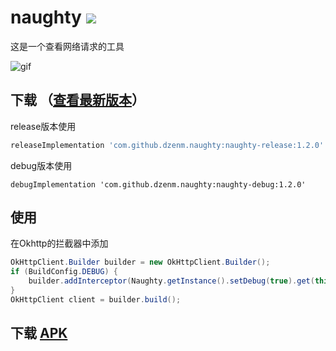 # naughty [![](https://jitpack.io/v/dzenm/naughty.svg)](https://jitpack.io/#dzenm/naughty)

这是一个查看网络请求的工具

![gif](https://github.com/dzenm/naughty/blob/master/pic/pic.gif)

## 下载 （[查看最新版本](https://github.com/dzenm/naughty/releases/latest)）

release版本使用
```groovy
releaseImplementation 'com.github.dzenm.naughty:naughty-release:1.2.0'
```
debug版本使用
```
debugImplementation 'com.github.dzenm.naughty:naughty-debug:1.2.0'
```

## 使用
在Okhttp的拦截器中添加
```java
OkHttpClient.Builder builder = new OkHttpClient.Builder();
if (BuildConfig.DEBUG) {
    builder.addInterceptor(Naughty.getInstance().setDebug(true).get(this));
}
OkHttpClient client = builder.build();
```

## 下载 [APK](https://github-production-release-asset-2e65be.s3.amazonaws.com/280431540/54253700-c9da-11ea-98d7-647782a9db74?X-Amz-Algorithm=AWS4-HMAC-SHA256&X-Amz-Credential=AKIAIWNJYAX4CSVEH53A%2F20200719%2Fus-east-1%2Fs3%2Faws4_request&X-Amz-Date=20200719T081037Z&X-Amz-Expires=300&X-Amz-Signature=35ee69fffcbfb483c6b258c63138dfadc54fb9ae55c9e765249467a52b6c2baf&X-Amz-SignedHeaders=host&actor_id=28523411&repo_id=280431540&response-content-disposition=attachment%3B%20filename%3Dapp-debug.apk&response-content-type=application%2Fvnd.android.package-archive)

